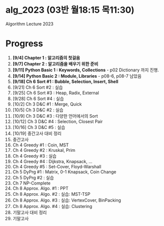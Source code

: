 # alg_2023 (03반 월18:15 목11:30)
Algorithm Lecture 2023

# Progress
1. **[9/4] Chapter 1 : 알고리즘의 첫걸음**
2. **[9/7] Chapter 2 : 알고리즘을 배우기 위한 준비**
3. **[9/11] Python Basic 1 : Keywords, Collections** - p02 Dictionary 까지 진행.
4. **[9/14] Python Basic 2 : Module, Libraries** - p08-6, p08-7 남았음
5. **[9/18] Ch 6 Sort #1 : Bubble, Selection, Insert, Shell**
6. [9/21] Ch 6 Sort #2 : 실습
7. [9/25] Ch 6 Sort #3 : Heap, Radix, External
8. [9/28] Ch 6 Sort #4 : 실습
9. [10/2] Ch 3 D&C #1 : Merge, Quick
10. [10/5] Ch 3 D&C #2 : 실습
11. [10/9] Ch 3 D&C #3 : 다양한 언어에서의 Sort
12. [10/12] Ch 3 D&C #4 : Selection, Closest Pair
13. [10/16] Ch 3 D&C #5 : 실습
14. [10/19] 중간고사 대비 정리
15. 중간고사
16. Ch 4 Greedy #1 : Coin, MST
17. Ch 4 Greedy #2 : Kruskal, Prim
18. Ch 4 Greedy #3 : 실습
19. Ch 4 Greedy #4 : Dijkstra, Knapsack, ...
20. Ch 4 Greedy #5 : Set-Cover, Floyd-Warshall
21. Ch 5 DyPrg #1 : Matrix, 0-1 Knapsack, Coin Change
22. Ch 5 DyPrg #2 : 실습
23. Ch 7 NP-Complete
24. Ch 8 Approx. Algo. #1 : PPT
25. Ch 8 Approx. Algo. #2 : 실습: MST-TSP
26. Ch 8 Approx. Algo. #3 : 실습: VertexCover, BinPacking
27. Ch 8 Approx. Algo. #4 : 실습: Clustering
28. 기말고사 대비 정리
29. 기말고사
